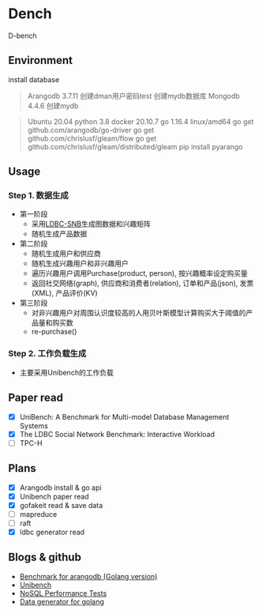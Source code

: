 # Dench

D-bench

## Environment

install database

> Arangodb 3.7.11 
>   创建dman用户密码test 
>   创建mydb数据库 
> Mongodb 4.4.6 
>   创建mydb 
> 

> Ubuntu 20.04 
> python 3.8 
> docker 20.10.7
> go 1.16.4 linux/amd64 
> go get github.com/arangodb/go-driver 
> go get github.com/chrislusf/gleam/flow 
> go get github.com/chrislusf/gleam/distributed/gleam 
> pip install pyarango 


## Usage

### Step 1. 数据生成

- 第一阶段
  - 采用[LDBC-SNB](https://github.com/ldbc/ldbc_snb_datagen/tree/stable)生成图数据和兴趣矩阵
  - 随机生成产品数据
- 第二阶段
  - 随机生成用户和供应商
  - 随机生成兴趣用户和非兴趣用户
  - 遍历兴趣用户调用Purchase(product, person), 按兴趣概率设定购买量
  - 返回社交网络(graph), 供应商和消费者(relation), 订单和产品(json), 发票(XML), 产品评价(KV)
- 第三阶段
  - 对非兴趣用户对周围认识度较高的人用贝叶斯模型计算购买大于阈值的产品量和购买数
  - re-purchase()

### Step 2. 工作负载生成

- 主要采用Unibench的工作负载

## Paper read

- [x] UniBench: A Benchmark for Multi-model Database Management Systems
- [x] The LDBC Social Network Benchmark: Interactive Workload
- [ ] TPC-H

## Plans

- [x] Arangodb install & go api 
- [x] Unibench paper read
- [x] gofakeit read & save data
- [ ] mapreduce
- [ ] raft
- [x] ldbc generator read

## Blogs & github

- [Benchmark for arangodb (Golang version)](https://github.com/arangodb/gobench)
- [Unibench](https://github.com/HY-UDBMS/UniBench)
- [NoSQL Performance Tests](https://github.com/HY-UDBMS/UniBench)
- [Data generator for golang](https://github.com/brianvoe/gofakeit)